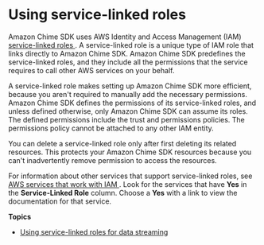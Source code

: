 # Using service\-linked roles<a name="using-roles"></a>

Amazon Chime SDK uses AWS Identity and Access Management \(IAM\) [ service\-linked roles ](https://docs.aws.amazon.com/IAM/latest/UserGuide/id_roles_terms-and-concepts.html#iam-term-service-linked-role)\. A service\-linked role is a unique type of IAM role that links directly to Amazon Chime SDK\. Amazon Chime SDK predefines the service\-linked roles, and they include all the permissions that the service requires to call other AWS services on your behalf\. 

A service\-linked role makes setting up Amazon Chime SDK more efficient, because you aren't required to manually add the necessary permissions\. Amazon Chime SDK defines the permissions of its service\-linked roles, and unless defined otherwise, only Amazon Chime SDK can assume its roles\. The defined permissions include the trust and permissions policies\. The permissions policy cannot be attached to any other IAM entity\.

You can delete a service\-linked role only after first deleting its related resources\. This protects your Amazon Chime SDK resources because you can't inadvertently remove permission to access the resources\.

For information about other services that support service\-linked roles, see [AWS services that work with IAM ](https://docs.aws.amazon.com/IAM/latest/UserGuide/reference_aws-services-that-work-with-iam.html)\. Look for the services that have **Yes** in the **Service\-Linked Role** column\. Choose a **Yes** with a link to view the documentation for that service\.

**Topics**
+ [Using service\-linked roles for data streaming](stream-service-linked.md)